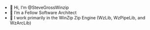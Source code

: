 - 👋 Hi, I’m @SteveGrossWinzip
- 👀 I’m a Fellow Software Architect
- 🌱 I work primarily in the WinZip Zip Engine (WzLib, WzPipeLib, and WzArcLib)
<!---
SteveGrossWinzip/SteveGrossWinzip is a ✨ special ✨ repository because its `README.md` (this file) appears on your GitHub profile.
You can click the Preview link to take a look at your changes.
--->
